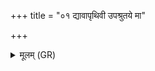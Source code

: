 +++
title = "०१ द्यावापृथिवी उपश्रुतये मा"

+++
<details><summary>मूलम् (GR)</summary>

द्यावापृथिवी उपश्रुतये मा पातं स्वाहा ॥
</details>